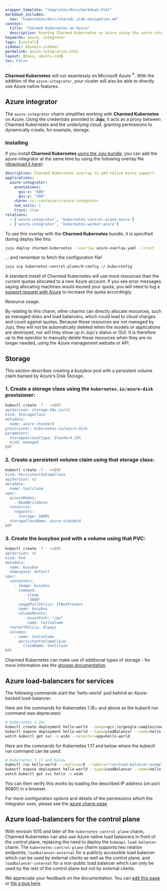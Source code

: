 ```yaml
---
wrapper_template: "templates/docs/markdown.html"
markdown_includes:
  nav: "kubernetes/docs/shared/_side-navigation.md"
context:
  title: "Charmed Kubernetes on Azure"
  description: Running Charmed Kubernetes on Azure using the azure-integrator.
keywords: azure, integrator
tags: [install]
sidebar: k8smain-sidebar
permalink: azure-integration.html
layout: [base, ubuntu-com]
toc: False
---
```


**Charmed Kubernetes** will run seamlessly on Microsoft Azure <sup>&reg;</sup>.
With the  addition of the `azure-integrator`, your cluster will also be able
to directly  use Azure native features.


## Azure integrator

The `azure-integrator` charm simplifies working with **Charmed Kubernetes** on
Azure. Using the credentials provided to **Juju**, it acts as a proxy between
Charmed Kubernetes and the underlying cloud, granting permissions to
dynamically create, for example, storage.

### Installing

If you install **Charmed Kubernetes** [using the Juju bundle][install],
you can add the azure-integrator at the same time by using the following
overlay file ([download it here][asset-azure-overlay]):

```yaml
description: Charmed Kubernetes overlay to add native Azure support.
applications:
  azure-integrator:
    annotations:
      gui-x: "600"
      gui-y: "300"
    charm: cs:~containers/azure-integrator
    num_units: 1
    trust: true
relations:
  - ['azure-integrator', 'kubernetes-control-plane:azure']
  - ['azure-integrator', 'kubernetes-worker:azure']
  ```

To use this overlay with the **Charmed Kubernetes** bundle, it is specified
during deploy like this:

```bash
juju deploy charmed-kubernetes --overlay azure-overlay.yaml --trust
```

... and remember to fetch the configuration file!

```bash
juju scp kubernetes-control-plane/0:config ~/.kube/config
```

<div class="p-notification--information">
  <div class="p-notification__content">
    <p class="p-notification__message">A standard install of Charmed Kubernetes will use more resources than the current quotas allocated to a new Azure account. If you see error messages saying allocating machines would exceed your quota, you will need to log a <a href="https://docs.microsoft.com/en-us/azure/azure-portal/supportability/regional-quota-requests">support request with Azure</a> to increase the quota accordingly.</p>
  </div>
</div>

<div class="p-notification--caution is-inline">
  <div class="p-notification__content">
    <span class="p-notification__title">Resource usage:</span>
    <p class="p-notification__message">By relating to this charm, other charms can directly allocate resources, such
    as managed disks and load balancers, which could lead to cloud charges and
    count against quotas. Because these resources are not managed by Juju, they
    will not be automatically deleted when the models or applications are
    destroyed, nor will they show up in Juju's status or GUI. It is therefore up
    to the operator to manually delete these resources when they are no longer
    needed, using the Azure management website or API.</p>
  </div>
</div>

## Storage

This section describes creating a busybox pod with a persistent volume claim
backed by
Azure's Disk Storage.

### 1. Create a storage class using the `kubernetes.io/azure-disk` provisioner:


```bash
kubectl create -f - <<EOY
apiVersion: storage.k8s.io/v1
kind: StorageClass
metadata:
  name: azure-standard
provisioner: kubernetes.io/azure-disk
parameters:
  storageaccounttype: Standard_LRS
  kind: managed
EOY
```

### 2. Create a persistent volume claim using that storage class:

```bash
kubectl create -f - <<EOY
kind: PersistentVolumeClaim
apiVersion: v1
metadata:
  name: testclaim
spec:
  accessModes:
    - ReadWriteOnce
  resources:
    requests:
      storage: 100Mi
  storageClassName: azure-standard
EOY
```

### 3. Create the busybox pod with a volume using that PVC:

```bash
kubectl create -f - <<EOY
apiVersion: v1
kind: Pod
metadata:
  name: busybox
  namespace: default
spec:
  containers:
    - image: busybox
      command:
        - sleep
        - "3600"
      imagePullPolicy: IfNotPresent
      name: busybox
      volumeMounts:
        - mountPath: "/pv"
          name: testvolume
  restartPolicy: Always
  volumes:
    - name: testvolume
      persistentVolumeClaim:
        claimName: testclaim
EOY
```

Charmed Kubernetes can make use of additional types of storage - for more
information see the [storage documentation][storage].

## Azure load-balancers for services

The following commands start the 'hello-world' pod behind an Azure-backed
load-balancer.

Here are the commands for Kubernetes 1.18+ and above as the kubectl run command was deprecated:

```bash
# Kubernetes 1.18+
kubectl create deployment hello-world --image=gcr.io/google-samples/node-hello:1.0  --port=8080
kubectl expose deployment hello-world --type=LoadBalancer --name=hello
watch kubectl get svc -o wide --selector=app=hello-world
```

Here are the commands for Kubernetes 1.17 and below where the kubectl run command can be used:

```bash
# Kubernetes 1.17 and below
kubectl run hello-world --replicas=5 --labels="run=load-balancer-example" --image=gcr.io/google-samples/node-hello:1.0  --port=8080
kubectl expose deployment hello-world --type=LoadBalancer --name=hello
watch kubectl get svc hello -o wide
```

You can then verify this works by loading the described IP address (on port
8080!) in a browser.

For more configuration options and details of the permissions which the integrator uses,
please see the [azure charm page][azure-integrator].

## Azure load-balancers for the control plane

With revision 1015 and later of the `kubernetes-control-plane` charm, Charmed
Kubernetes can also use Azure native load balancers in front of the control
plane, replacing the need to deploy the `kubeapi-load-balancer` charm. The
`kubernetes-control-plane` charm supports two relation endpoints, `loadbalancer-external`
for a publicly accessible load balancer which can be used by external clients as
well as the control plane, and `loadbalancer-internal` for a non-public load
balancer which can only be used by the rest of the control plane but not by
external clients.

<!-- LINKS -->

[asset-azure-overlay]: https://raw.githubusercontent.com/charmed-kubernetes/bundle/main/overlays/azure-overlay.yaml

[storage]: /kubernetes/docs/storage
[azure-integrator]: /kubernetes/docs/charm-azure-integrator

[install]: /kubernetes/docs/install-manual

<!-- FEEDBACK -->
<div class="p-notification--information">
  <div class="p-notification__content">
    <p class="p-notification__message">We appreciate your feedback on the documentation. You can
    <a href="https://github.com/charmed-kubernetes/kubernetes-docs/edit/main/pages/k8s/azure-integration.md" >edit this page</a>
    or
    <a href="https://github.com/charmed-kubernetes/kubernetes-docs/issues/new" >file a bug here</a>.</p>
  </div>
</div>


